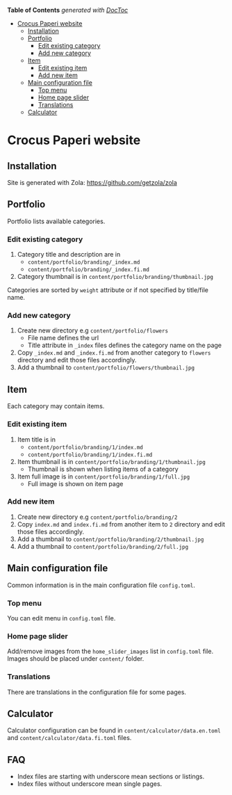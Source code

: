 <!-- START doctoc generated TOC please keep comment here to allow auto update -->
<!-- DON'T EDIT THIS SECTION, INSTEAD RE-RUN doctoc TO UPDATE -->
**Table of Contents**  *generated with [DocToc](https://github.com/thlorenz/doctoc)*

- [Crocus Paperi website](#crocus-paperi-website)
  - [Installation](#installation)
  - [Portfolio](#portfolio)
    - [Edit existing category](#edit-existing-category)
    - [Add new category](#add-new-category)
  - [Item](#item)
    - [Edit existing item](#edit-existing-item)
    - [Add new item](#add-new-item)
  - [Main configuration file](#main-configuration-file)
    - [Top menu](#top-menu)
    - [Home page slider](#home-page-slider)
    - [Translations](#translations)
  - [Calculator](#calculator)

<!-- END doctoc generated TOC please keep comment here to allow auto update -->

# Crocus Paperi website


## Installation

Site is generated with Zola: https://github.com/getzola/zola


## Portfolio

Portfolio lists available categories. 

### Edit existing category

1. Category title and description are in
    * `content/portfolio/branding/_index.md` 
    * `content/portfolio/branding/_index.fi.md`
2. Category thumbnail is in `content/portfolio/branding/thumbnail.jpg` 

Categories are sorted by `weight` attribute or if not specified by title/file name.

### Add new category

1. Create new directory e.g `content/portfolio/flowers`
    * File name defines the url
    * Title attribute in `_index` files defines the category name on the page
2. Copy `_index.md` and `_index.fi.md` from another category to `flowers` directory and edit those files accordingly.
3. Add a thumbnail to `content/portfolio/flowers/thumbnail.jpg`


## Item

Each category may contain items.

### Edit existing item

1. Item title is in
    * `content/portfolio/branding/1/index.md` 
    * `content/portfolio/branding/1/index.fi.md`
2. Item thumbnail is in `content/portfolio/branding/1/thumbnail.jpg` 
    * Thumbnail is shown when listing items of a category
3. Item full image is in `content/portfolio/branding/1/full.jpg` 
    * Full image is shown on item page

### Add new item

1. Create new directory e.g `content/portfolio/branding/2`
2. Copy `index.md` and `index.fi.md` from another item to `2` directory and edit those files accordingly.
3. Add a thumbnail to `content/portfolio/branding/2/thumbnail.jpg`
4. Add a thumbnail to `content/portfolio/branding/2/full.jpg`


## Main configuration file

Common information is in the main configuration file `config.toml`.

### Top menu

You can edit menu in `config.toml` file.


### Home page slider

Add/remove images from the `home_slider_images` list in `config.toml` file.
Images should be placed under `content/` folder.


### Translations

There are translations in the configuration file for some pages.


## Calculator

Calculator configuration can be found in `content/calculator/data.en.toml` and `content/calculator/data.fi.toml` files.


## FAQ

* Index files are starting with underscore mean sections or listings.
* Index files without underscore mean single pages.
